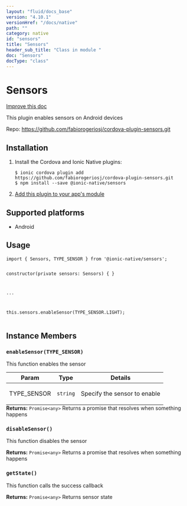 ```yaml
---
layout: "fluid/docs_base"
version: "4.10.1"
versionHref: "/docs/native"
path: ""
category: native
id: "sensors"
title: "Sensors"
header_sub_title: "Class in module "
doc: "Sensors"
docType: "class"
---
```


<h1 class="api-title">Sensors</h1>

<a class="improve-v2-docs" href="http://github.com/ionic-team/ionic-native/edit/master/src/@ionic-native/plugins/sensors/index.ts#L22">
  Improve this doc
</a>







<p>This plugin enables sensors on Android devices</p>


<p>Repo:
  <a href="https://github.com/fabiorogeriosj/cordova-plugin-sensors.git">
    https://github.com/fabiorogeriosj/cordova-plugin-sensors.git
  </a>
</p>


<h2><a class="anchor" name="installation" href="#installation"></a>Installation</h2>
<ol class="installation">
  <li>Install the Cordova and Ionic Native plugins:<br>
    <pre><code class="nohighlight">$ ionic cordova plugin add https://github.com/fabiorogeriosj/cordova-plugin-sensors.git
$ npm install --save @ionic-native/sensors
</code></pre>
  </li>
  <li><a href="https://ionicframework.com/docs/native/#Add_Plugins_to_Your_App_Module">Add this plugin to your app's module</a></li>
</ol>



<h2><a class="anchor" name="platforms" href="#platforms"></a>Supported platforms</h2>
<ul>
  <li>Android</li>
</ul>






<h2><a class="anchor" name="usage" href="#usage"></a>Usage</h2>
<pre><code class="lang-typescript">import { Sensors, TYPE_SENSOR } from &#39;@ionic-native/sensors&#39;;


constructor(private sensors: Sensors) { }

...


this.sensors.enableSensor(TYPE_SENSOR.LIGHT);
</code></pre>








<h2><a class="anchor" name="instance-members" href="#instance-members"></a>Instance Members</h2>
<h3><a class="anchor" name="enableSensor" href="#enableSensor"></a><code>enableSensor(TYPE_SENSOR)</code></h3>


This function enables the sensor
<table class="table param-table" style="margin:0;">
  <thead>
  <tr>
    <th>Param</th>
    <th>Type</th>
    <th>Details</th>
  </tr>
  </thead>
  <tbody>
  <tr>
    <td>
      TYPE_SENSOR</td>
    <td>
      <code>string</code>
    </td>
    <td>
      <p>Specify the sensor to enable</p>
</td>
  </tr>
  </tbody>
</table>

<div class="return-value" markdown="1">
  <i class="icon ion-arrow-return-left"></i>
  <b>Returns:</b> <code>Promise&lt;any&gt;</code> Returns a promise that resolves when something happens
</div><h3><a class="anchor" name="disableSensor" href="#disableSensor"></a><code>disableSensor()</code></h3>


This function disables the sensor


<div class="return-value" markdown="1">
  <i class="icon ion-arrow-return-left"></i>
  <b>Returns:</b> <code>Promise&lt;any&gt;</code> Returns a promise that resolves when something happens
</div><h3><a class="anchor" name="getState" href="#getState"></a><code>getState()</code></h3>


This function calls the success callback


<div class="return-value" markdown="1">
  <i class="icon ion-arrow-return-left"></i>
  <b>Returns:</b> <code>Promise&lt;any&gt;</code> Returns sensor state
</div>





